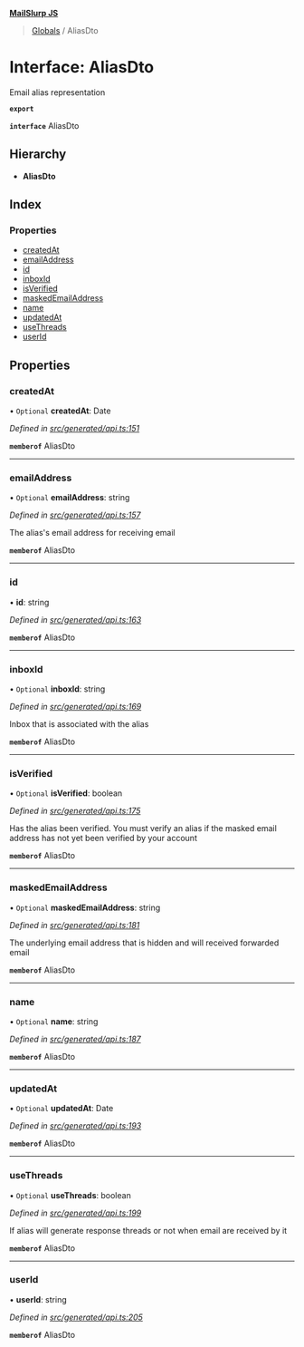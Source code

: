 **[MailSlurp JS](../README.md)**

> [Globals](../README.md) / AliasDto

# Interface: AliasDto

Email alias representation

**`export`** 

**`interface`** AliasDto

## Hierarchy

* **AliasDto**

## Index

### Properties

* [createdAt](aliasdto.md#createdat)
* [emailAddress](aliasdto.md#emailaddress)
* [id](aliasdto.md#id)
* [inboxId](aliasdto.md#inboxid)
* [isVerified](aliasdto.md#isverified)
* [maskedEmailAddress](aliasdto.md#maskedemailaddress)
* [name](aliasdto.md#name)
* [updatedAt](aliasdto.md#updatedat)
* [useThreads](aliasdto.md#usethreads)
* [userId](aliasdto.md#userid)

## Properties

### createdAt

• `Optional` **createdAt**: Date

*Defined in [src/generated/api.ts:151](https://github.com/mailslurp/mailslurp-client/blob/fb74c9f/src/generated/api.ts#L151)*

**`memberof`** AliasDto

___

### emailAddress

• `Optional` **emailAddress**: string

*Defined in [src/generated/api.ts:157](https://github.com/mailslurp/mailslurp-client/blob/fb74c9f/src/generated/api.ts#L157)*

The alias's email address for receiving email

**`memberof`** AliasDto

___

### id

•  **id**: string

*Defined in [src/generated/api.ts:163](https://github.com/mailslurp/mailslurp-client/blob/fb74c9f/src/generated/api.ts#L163)*

**`memberof`** AliasDto

___

### inboxId

• `Optional` **inboxId**: string

*Defined in [src/generated/api.ts:169](https://github.com/mailslurp/mailslurp-client/blob/fb74c9f/src/generated/api.ts#L169)*

Inbox that is associated with the alias

**`memberof`** AliasDto

___

### isVerified

• `Optional` **isVerified**: boolean

*Defined in [src/generated/api.ts:175](https://github.com/mailslurp/mailslurp-client/blob/fb74c9f/src/generated/api.ts#L175)*

Has the alias been verified. You must verify an alias if the masked email address has not yet been verified by your account

**`memberof`** AliasDto

___

### maskedEmailAddress

• `Optional` **maskedEmailAddress**: string

*Defined in [src/generated/api.ts:181](https://github.com/mailslurp/mailslurp-client/blob/fb74c9f/src/generated/api.ts#L181)*

The underlying email address that is hidden and will received forwarded email

**`memberof`** AliasDto

___

### name

• `Optional` **name**: string

*Defined in [src/generated/api.ts:187](https://github.com/mailslurp/mailslurp-client/blob/fb74c9f/src/generated/api.ts#L187)*

**`memberof`** AliasDto

___

### updatedAt

• `Optional` **updatedAt**: Date

*Defined in [src/generated/api.ts:193](https://github.com/mailslurp/mailslurp-client/blob/fb74c9f/src/generated/api.ts#L193)*

**`memberof`** AliasDto

___

### useThreads

• `Optional` **useThreads**: boolean

*Defined in [src/generated/api.ts:199](https://github.com/mailslurp/mailslurp-client/blob/fb74c9f/src/generated/api.ts#L199)*

If alias will generate response threads or not when email are received by it

**`memberof`** AliasDto

___

### userId

•  **userId**: string

*Defined in [src/generated/api.ts:205](https://github.com/mailslurp/mailslurp-client/blob/fb74c9f/src/generated/api.ts#L205)*

**`memberof`** AliasDto
